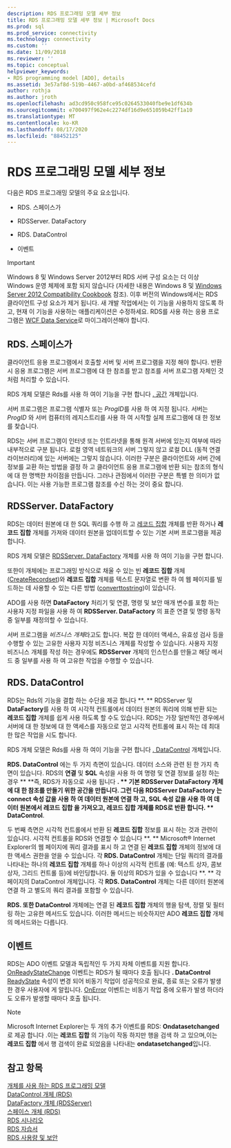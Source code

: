 ```yaml
---
description: RDS 프로그래밍 모델 세부 정보
title: RDS 프로그래밍 모델 세부 정보 | Microsoft Docs
ms.prod: sql
ms.prod_service: connectivity
ms.technology: connectivity
ms.custom: ''
ms.date: 11/09/2018
ms.reviewer: ''
ms.topic: conceptual
helpviewer_keywords:
- RDS programming model [ADO], details
ms.assetid: 3e57af8d-519b-4467-a0bd-af468534cefd
author: rothja
ms.author: jroth
ms.openlocfilehash: ad3cd950c958fce95c0264533040fbe9e1df634b
ms.sourcegitcommit: e700497f962e4c2274df16d9e651059b42ff1a10
ms.translationtype: MT
ms.contentlocale: ko-KR
ms.lasthandoff: 08/17/2020
ms.locfileid: "88452125"
---
```

# <a name="rds-programming-model-in-detail"></a>RDS 프로그래밍 모델 세부 정보
다음은 RDS 프로그래밍 모델의 주요 요소입니다.  
  
-   RDS. 스페이스가  
  
-   RDSServer. DataFactory  
  
-   RDS. DataControl  
  
-   이벤트  
  
> [!IMPORTANT]
>  Windows 8 및 Windows Server 2012부터 RDS 서버 구성 요소는 더 이상 Windows 운영 체제에 포함 되지 않습니다 (자세한 내용은 Windows 8 및 [Windows Server 2012 Compatibility Cookbook](https://www.microsoft.com/download/details.aspx?id=27416) 참조). 이후 버전의 Windows에서는 RDS 클라이언트 구성 요소가 제거 됩니다. 새 개발 작업에서는 이 기능을 사용하지 않도록 하고, 현재 이 기능을 사용하는 애플리케이션은 수정하세요. RDS를 사용 하는 응용 프로그램은 [WCF Data Service](https://go.microsoft.com/fwlink/?LinkId=199565)로 마이그레이션해야 합니다.  
  
## <a name="rdsdataspace"></a>RDS. 스페이스가  
 클라이언트 응용 프로그램에서 호출할 서버 및 서버 프로그램을 지정 해야 합니다. 반환 시 응용 프로그램은 서버 프로그램에 대 한 참조를 받고 참조를 서버 프로그램 자체인 것 처럼 처리할 수 있습니다.  
  
 RDS 개체 모델은 Rds를 사용 하 여이 기능을 구현 합니다 [. 공간](../../../ado/reference/rds-api/dataspace-object-rds.md) 개체입니다.  
  
 서버 프로그램은 프로그램 식별자 또는 *ProgID*를 사용 하 여 지정 됩니다. 서버는 *ProgID* 와 서버 컴퓨터의 레지스트리를 사용 하 여 시작할 실제 프로그램에 대 한 정보를 찾습니다.  
  
 RDS는 서버 프로그램이 인터넷 또는 인트라넷을 통해 원격 서버에 있는지 여부에 따라 내부적으로 구분 됩니다. 로컬 영역 네트워크의 서버 그렇지 않고 로컬 DLL (동적 연결 라이브러리)에 있는 서버에는 그렇지 않습니다. 이러한 구분은 클라이언트와 서버 간에 정보를 교환 하는 방법을 결정 하 고 클라이언트 응용 프로그램에 반환 되는 참조의 형식에 대 한 명백한 차이점을 만듭니다. 그러나 관점에서 이러한 구분은 특별 한 의미가 없습니다. 이는 사용 가능한 프로그램 참조를 수신 하는 것이 중요 합니다.  
  
## <a name="rdsserverdatafactory"></a>RDSServer. DataFactory  
 RDS는 데이터 원본에 대 한 SQL 쿼리를 수행 하 고 [레코드 집합](../../../ado/reference/ado-api/recordset-object-ado.md) 개체를 반환 하거나 **레코드 집합** 개체를 가져와 데이터 원본을 업데이트할 수 있는 기본 서버 프로그램을 제공 합니다.  
  
 RDS 개체 모델은 [RDSServer. DataFactory](../../../ado/reference/rds-api/datafactory-object-rdsserver.md) 개체를 사용 하 여이 기능을 구현 합니다.  
  
 또한이 개체에는 프로그래밍 방식으로 채울 수 있는 빈 **레코드 집합** 개체 ([CreateRecordset](../../../ado/reference/rds-api/createrecordset-method-rds.md))와 **레코드 집합** 개체를 텍스트 문자열로 변환 하 여 웹 페이지를 빌드하는 데 사용할 수 있는 다른 방법 ([converttostring](../../../ado/reference/rds-api/converttostring-method-rds.md))이 있습니다.  
  
 ADO를 사용 하면 **DataFactory** 처리기 및 연결, 명령 및 보안 매개 변수를 포함 하는 사용자 지정 파일을 사용 하 여 **RDSServer. DataFactory** 의 표준 연결 및 명령 동작 중 일부를 재정의할 수 있습니다.  
  
 서버 프로그램을 *비즈니스 개체*라고도 합니다. 복잡 한 데이터 액세스, 유효성 검사 등을 수행할 수 있는 고유한 사용자 지정 비즈니스 개체를 작성할 수 있습니다. 사용자 지정 비즈니스 개체를 작성 하는 경우에도 **RDSServer** 개체의 인스턴스를 만들고 해당 메서드 중 일부를 사용 하 여 고유한 작업을 수행할 수 있습니다.  
  
## <a name="rdsdatacontrol"></a>RDS. DataControl  
 RDS는 Rds의 기능을 결합 하는 수단을 제공 합니다 **. ** RDSServer 및 **DataFactory**를 사용 하 여 시각적 컨트롤에서 데이터 원본의 쿼리에 의해 반환 되는 **레코드 집합** 개체를 쉽게 사용 하도록 할 수도 있습니다. RDS는 가장 일반적인 경우에서 서버에 대 한 정보에 대 한 액세스를 자동으로 얻고 시각적 컨트롤에 표시 하는 데 최대한 많은 작업을 시도 합니다.  
  
 RDS 개체 모델은 Rds를 사용 하 여이 기능을 구현 합니다 [. DataControl](../../../ado/reference/rds-api/datacontrol-object-rds.md) 개체입니다.  
  
 **RDS. DataControl** 에는 두 가지 측면이 있습니다. 데이터 소스와 관련 된 한 가지 측면이 있습니다. RDS의 **연결** 및 **SQL** 속성을 사용 하 여 명령 및 연결 정보를 설정 하는 경우 ** **즉, RDS가 자동으로 사용 됩니다 **. ** 기본 **RDSServer DataFactory** 개체에 대 한 참조를 만들기 위한 공간을 만듭니다. 그런 다음 **RDSServer DataFactory** 는 **connect** 속성 값을 사용 하 여 데이터 원본에 연결 하 고, **SQL** 속성 값을 사용 하 여 데이터 원본에서 **레코드 집합** 을 가져오고, **레코드 집합** 개체를 RDS로 반환 합니다. ** DataControl**.  
  
 두 번째 측면은 시각적 컨트롤에서 반환 된 **레코드 집합** 정보를 표시 하는 것과 관련이 있습니다. 시각적 컨트롤을 RDS와 연결할 수 있습니다 **. ** Microsoft® Internet Explorer의 웹 페이지에 쿼리 결과를 표시 하 고 연결 된 **레코드 집합** 개체의 정보에 대 한 액세스 권한을 얻을 수 있습니다. 각 **RDS. DataControl** 개체는 단일 쿼리의 결과를 나타내는 하나의 **레코드 집합** 개체를 하나 이상의 시각적 컨트롤 (예: 텍스트 상자, 콤보 상자, 그리드 컨트롤 등)에 바인딩합니다. 둘 이상의 RDS가 있을 수 있습니다 **. ** 각 페이지의 DataControl 개체입니다. 각 **RDS. DataControl** 개체는 다른 데이터 원본에 연결 하 고 별도의 쿼리 결과를 포함할 수 있습니다.  
  
 **RDS. 또한 DataControl** 개체에는 연결 된 **레코드 집합** 개체의 행을 탐색, 정렬 및 필터링 하는 고유한 메서드도 있습니다. 이러한 메서드는 비슷하지만 ADO **레코드 집합** 개체의 메서드와는 다릅니다.  
  
## <a name="events"></a>이벤트  
 RDS는 ADO 이벤트 모델과 독립적인 두 가지 자체 이벤트를 지원 합니다. [OnReadyStateChange](../../../ado/reference/rds-api/onreadystatechange-event-rds.md) 이벤트는 RDS가 될 때마다 호출 됩니다 **. DataControl** [ReadyState](../../../ado/reference/rds-api/readystate-property-rds.md) 속성이 변경 되어 비동기 작업이 성공적으로 완료, 종료 또는 오류가 발생 한 경우 사용자에 게 알립니다. [OnError](../../../ado/reference/rds-api/onerror-event-rds.md) 이벤트는 비동기 작업 중에 오류가 발생 하더라도 오류가 발생할 때마다 호출 됩니다.  
  
> [!NOTE]
>  Microsoft Internet Explorer는 두 개의 추가 이벤트를 RDS: **Ondatasetchanged**로 제공 합니다 .이는 **레코드 집합** 의 기능이 작동 하지만 행을 검색 하 고 있으며,이는 **레코드 집합** 에서 행 검색이 완료 되었음을 나타내는 **ondatasetchanged**입니다.  
  
## <a name="see-also"></a>참고 항목  
 [개체를 사용 하는 RDS 프로그래밍 모델](../../../ado/guide/remote-data-service/rds-programming-model-with-objects.md)   
 [DataControl 개체 (RDS)](../../../ado/reference/rds-api/datacontrol-object-rds.md)   
 [DataFactory 개체 (RDSServer)](../../../ado/reference/rds-api/datafactory-object-rdsserver.md)   
 [스페이스 개체 (RDS)](../../../ado/reference/rds-api/dataspace-object-rds.md)   
 [RDS 시나리오](../../../ado/guide/remote-data-service/rds-scenario.md)   
 [RDS 자습서](../../../ado/guide/remote-data-service/rds-tutorial.md)   
 [RDS 사용량 및 보안](../../../ado/guide/remote-data-service/rds-usage-and-security.md)



